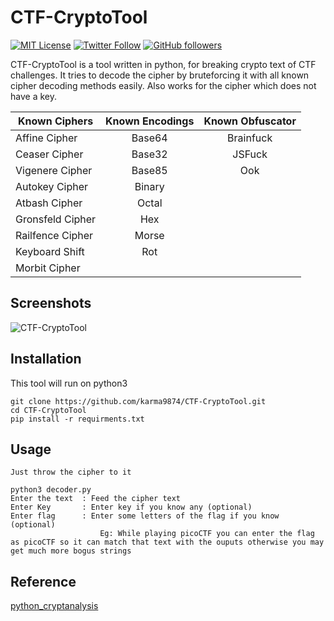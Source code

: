 # CTF-CryptoTool
[![MIT License](https://img.shields.io/badge/license-MIT-blue.svg)](https://opensource.org/licenses/MIT) 
[![Twitter Follow](https://img.shields.io/twitter/follow/karma9874?label=Follow&style=social)](https://twitter.com/karma9874)
[![GitHub followers](https://img.shields.io/github/followers/karma9874?label=Follow&style=social)](https://github.com/karma9874)

CTF-CryptoTool is a tool written in python, for breaking crypto text of CTF challenges. It tries to decode the cipher by bruteforcing it with all known cipher decoding methods easily. Also works for the cipher which does not have a key.

| Known Ciphers  | Known Encodings | Known Obfuscator |
| ------------- |:-------------:| :-----:|
| Affine Cipher | Base64 | Brainfuck |
| Ceaser Cipher      | Base32      |   JSFuck |
| Vigenere Cipher | Base85      |     Ook |
| Autokey Cipher | Binary      |    
|Atbash Cipher | Octal      |    
| Gronsfeld Cipher | Hex      |     
| Railfence Cipher | Morse      |     
| Keyboard Shift | Rot      |     
| Morbit Cipher| 

## Screenshots
![CTF-CryptoTool](https://github.com/karma9874/CTF-CryptoTool/blob/master/Screenshots/1.PNG)

## Installation
This tool will run on python3
``` 
git clone https://github.com/karma9874/CTF-CryptoTool.git
cd CTF-CryptoTool 
pip install -r requirments.txt
  ```

## Usage 
` Just throw the cipher to it `
``` 
python3 decoder.py 
Enter the text  : Feed the cipher text
Enter Key       : Enter key if you know any (optional)
Enter flag 	    : Enter some letters of the flag if you know (optional)
					Eg: While playing picoCTF you can enter the flag as picoCTF so it can match that text with the ouputs otherwise you may get much more bogus strings   	
```

## Reference
[python_cryptanalysis](https://github.com/jameslyons/python_cryptanalysis)
